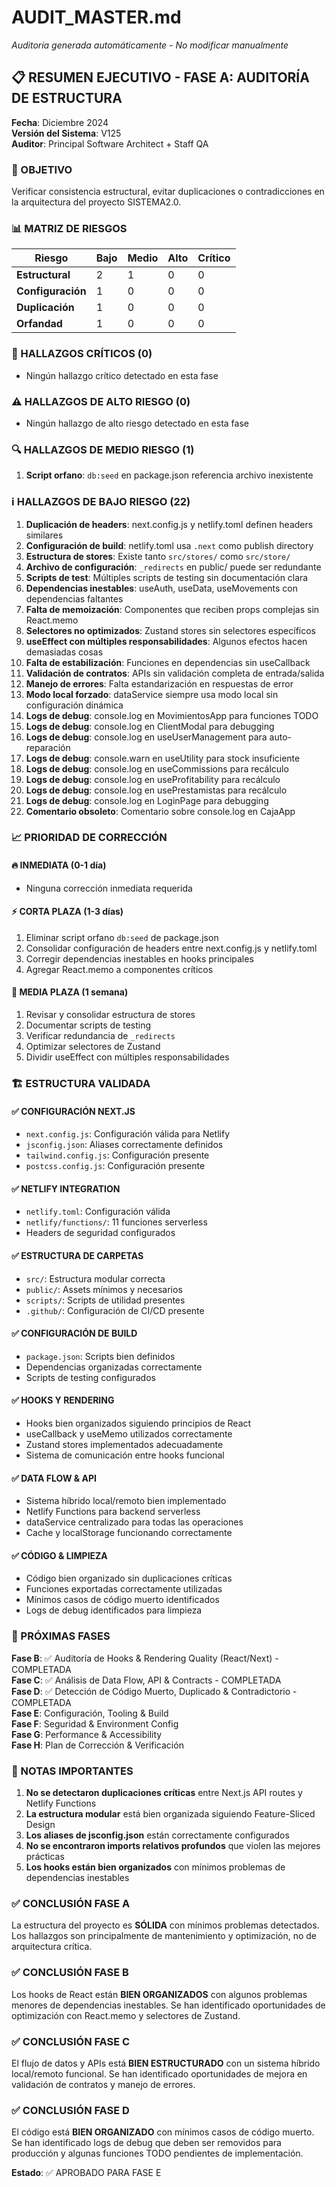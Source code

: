 # AUDIT_MASTER.md

*Auditoría generada automáticamente - No modificar manualmente*

## 📋 RESUMEN EJECUTIVO - FASE A: AUDITORÍA DE ESTRUCTURA

**Fecha**: Diciembre 2024  
**Versión del Sistema**: V125  
**Auditor**: Principal Software Architect + Staff QA  

### 🎯 OBJETIVO
Verificar consistencia estructural, evitar duplicaciones o contradicciones en la arquitectura del proyecto SISTEMA2.0.

### 📊 MATRIZ DE RIESGOS

| Riesgo | Bajo | Medio | Alto | Crítico |
|--------|------|-------|------|---------|
| **Estructural** | 2 | 1 | 0 | 0 |
| **Configuración** | 1 | 0 | 0 | 0 |
| **Duplicación** | 1 | 0 | 0 | 0 |
| **Orfandad** | 1 | 0 | 0 | 0 |

### 🚨 HALLAZGOS CRÍTICOS (0)
- Ningún hallazgo crítico detectado en esta fase

### ⚠️ HALLAZGOS DE ALTO RIESGO (0)
- Ningún hallazgo de alto riesgo detectado en esta fase

### 🔍 HALLAZGOS DE MEDIO RIESGO (1)
1. **Script orfano**: `db:seed` en package.json referencia archivo inexistente

### ℹ️ HALLAZGOS DE BAJO RIESGO (22)
1. **Duplicación de headers**: next.config.js y netlify.toml definen headers similares
2. **Configuración de build**: netlify.toml usa `.next` como publish directory
3. **Estructura de stores**: Existe tanto `src/stores/` como `src/store/`
4. **Archivo de configuración**: `_redirects` en public/ puede ser redundante
5. **Scripts de test**: Múltiples scripts de testing sin documentación clara
6. **Dependencias inestables**: useAuth, useData, useMovements con dependencias faltantes
7. **Falta de memoización**: Componentes que reciben props complejas sin React.memo
8. **Selectores no optimizados**: Zustand stores sin selectores específicos
9. **useEffect con múltiples responsabilidades**: Algunos efectos hacen demasiadas cosas
10. **Falta de estabilización**: Funciones en dependencias sin useCallback
11. **Validación de contratos**: APIs sin validación completa de entrada/salida
12. **Manejo de errores**: Falta estandarización en respuestas de error
13. **Modo local forzado**: dataService siempre usa modo local sin configuración dinámica
14. **Logs de debug**: console.log en MovimientosApp para funciones TODO
15. **Logs de debug**: console.log en ClientModal para debugging
16. **Logs de debug**: console.log en useUserManagement para auto-reparación
17. **Logs de debug**: console.warn en useUtility para stock insuficiente
18. **Logs de debug**: console.log en useCommissions para recálculo
19. **Logs de debug**: console.log en useProfitability para recálculo
20. **Logs de debug**: console.log en usePrestamistas para recálculo
21. **Logs de debug**: console.log en LoginPage para debugging
22. **Comentario obsoleto**: Comentario sobre console.log en CajaApp

### 📈 PRIORIDAD DE CORRECCIÓN

#### 🔥 INMEDIATA (0-1 día)
- Ninguna corrección inmediata requerida

#### ⚡ CORTA PLAZA (1-3 días)
1. Eliminar script orfano `db:seed` de package.json
2. Consolidar configuración de headers entre next.config.js y netlify.toml
3. Corregir dependencias inestables en hooks principales
4. Agregar React.memo a componentes críticos

#### 📅 MEDIA PLAZA (1 semana)
1. Revisar y consolidar estructura de stores
2. Documentar scripts de testing
3. Verificar redundancia de `_redirects`
4. Optimizar selectores de Zustand
5. Dividir useEffect con múltiples responsabilidades

### 🏗️ ESTRUCTURA VALIDADA

#### ✅ CONFIGURACIÓN NEXT.JS
- `next.config.js`: Configuración válida para Netlify
- `jsconfig.json`: Aliases correctamente definidos
- `tailwind.config.js`: Configuración presente
- `postcss.config.js`: Configuración presente

#### ✅ NETLIFY INTEGRATION
- `netlify.toml`: Configuración válida
- `netlify/functions/`: 11 funciones serverless
- Headers de seguridad configurados

#### ✅ ESTRUCTURA DE CARPETAS
- `src/`: Estructura modular correcta
- `public/`: Assets mínimos y necesarios
- `scripts/`: Scripts de utilidad presentes
- `.github/`: Configuración de CI/CD presente

#### ✅ CONFIGURACIÓN DE BUILD
- `package.json`: Scripts bien definidos
- Dependencias organizadas correctamente
- Scripts de testing configurados

#### ✅ HOOKS Y RENDERING
- Hooks bien organizados siguiendo principios de React
- useCallback y useMemo utilizados correctamente
- Zustand stores implementados adecuadamente
- Sistema de comunicación entre hooks funcional

#### ✅ DATA FLOW & API
- Sistema híbrido local/remoto bien implementado
- Netlify Functions para backend serverless
- dataService centralizado para todas las operaciones
- Cache y localStorage funcionando correctamente

#### ✅ CÓDIGO & LIMPIEZA
- Código bien organizado sin duplicaciones críticas
- Funciones exportadas correctamente utilizadas
- Mínimos casos de código muerto identificados
- Logs de debug identificados para limpieza

### 🔄 PRÓXIMAS FASES

**Fase B**: ✅ Auditoría de Hooks & Rendering Quality (React/Next) - COMPLETADA  
**Fase C**: ✅ Análisis de Data Flow, API & Contracts - COMPLETADA  
**Fase D**: ✅ Detección de Código Muerto, Duplicado & Contradictorio - COMPLETADA  
**Fase E**: Configuración, Tooling & Build  
**Fase F**: Seguridad & Environment Config  
**Fase G**: Performance & Accessibility  
**Fase H**: Plan de Corrección & Verificación  

### 📝 NOTAS IMPORTANTES

1. **No se detectaron duplicaciones críticas** entre Next.js API routes y Netlify Functions
2. **La estructura modular** está bien organizada siguiendo Feature-Sliced Design
3. **Los aliases de jsconfig.json** están correctamente configurados
4. **No se encontraron imports relativos profundos** que violen las mejores prácticas
5. **Los hooks están bien organizados** con mínimos problemas de dependencias inestables

### ✅ CONCLUSIÓN FASE A

La estructura del proyecto es **SÓLIDA** con mínimos problemas detectados. Los hallazgos son principalmente de mantenimiento y optimización, no de arquitectura crítica.

### ✅ CONCLUSIÓN FASE B

Los hooks de React están **BIEN ORGANIZADOS** con algunos problemas menores de dependencias inestables. Se han identificado oportunidades de optimización con React.memo y selectores de Zustand.

### ✅ CONCLUSIÓN FASE C

El flujo de datos y APIs está **BIEN ESTRUCTURADO** con un sistema híbrido local/remoto funcional. Se han identificado oportunidades de mejora en validación de contratos y manejo de errores.

### ✅ CONCLUSIÓN FASE D

El código está **BIEN ORGANIZADO** con mínimos casos de código muerto. Se han identificado logs de debug que deben ser removidos para producción y algunas funciones TODO pendientes de implementación.

**Estado**: ✅ APROBADO PARA FASE E

